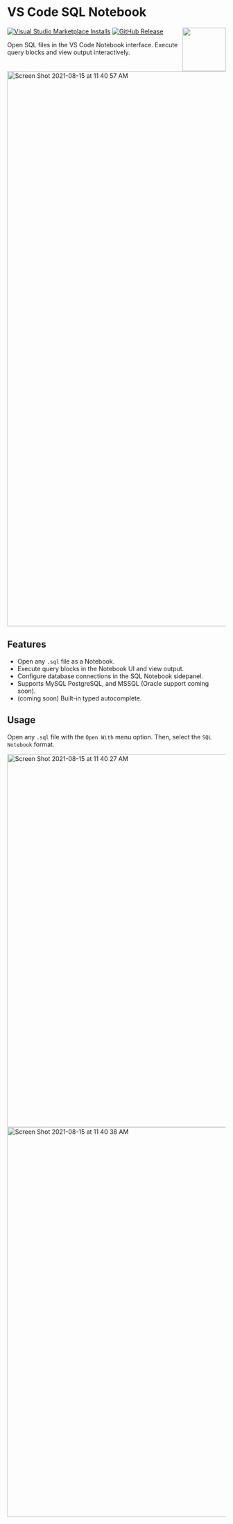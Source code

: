 # VS Code SQL Notebook

<img align="right" src="media/logo.png" width="100px">

[![Visual Studio Marketplace Installs](https://img.shields.io/visual-studio-marketplace/i/cmoog.sqlnotebook)](https://marketplace.visualstudio.com/items?itemName=cmoog.sqlnotebook)
[![GitHub Release](https://img.shields.io/github/v/release/cmoog/vscode-sql-notebook?color=6b9ded&include_prerelease=false)](https://github.com/cmoog/vscode-sql-notebook/releases)

Open SQL files in the VS Code Notebook interface. Execute query blocks
and view output interactively.

<img width="1277" alt="Screen Shot 2021-08-15 at 11 40 57 AM" src="https://user-images.githubusercontent.com/7585078/129485783-a7451bb2-0ab4-408b-adb2-9c28179b2b45.png">

## Features

- Open any `.sql` file as a Notebook.
- Execute query blocks in the Notebook UI and view output.
- Configure database connections in the SQL Notebook sidepanel.
- Supports MySQL PostgreSQL, and MSSQL (Oracle support coming soon).
- (coming soon) Built-in typed autocomplete.

## Usage

Open any `.sql` file with the `Open With` menu option. Then, select the `SQL Notebook` format.

<img width="858" alt="Screen Shot 2021-08-15 at 11 40 27 AM" src="https://user-images.githubusercontent.com/7585078/129485794-cebb2e55-544a-451c-8573-a1bb0e7d9996.png">

<img width="897" alt="Screen Shot 2021-08-15 at 11 40 38 AM" src="https://user-images.githubusercontent.com/7585078/129485799-90adcb51-5f2c-4d23-a2cc-baf731affa39.png">
